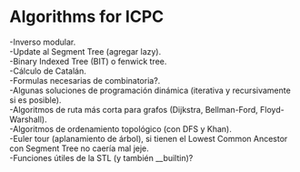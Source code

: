 # Algorithms for ICPC

-Inverso modular.\
-Update al Segment Tree (agregar lazy).\
-Binary Indexed Tree (BIT) o fenwick tree.\
-Cálculo de Catalán.\
-Formulas necesarias de combinatoria?.\
-Algunas soluciones de programación dinámica (iterativa y recursivamente si es posible).\
-Algoritmos de ruta más corta para grafos (Dijkstra, Bellman-Ford, Floyd-Warshall).\
-Algoritmos de ordenamiento topológico (con DFS y Khan).\
-Euler tour (aplanamiento de árbol), si tienen el Lowest Common Ancestor con Segment Tree no caería mal jeje.\
-Funciones útiles de la STL (y también \_\_builtin)?
